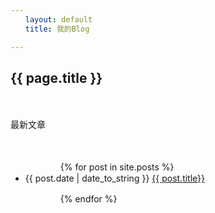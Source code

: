 ```yaml
---
　　layout: default
　　title: 我的Blog

---
```


<h2>{{ page.title }}</h2>

　　<p>最新文章</p>

　　　　　

<ul>
　　　　{% for post in site.posts %}
 <li>{{ post.date | date_to_string }} <a href="{{ site.baseurl }}{{ post.url }}">{{ post.title}}</a></li>



　　　　{% endfor %}
</ul>

